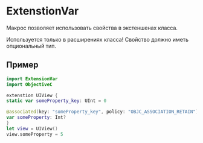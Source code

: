 # ExtenstionVar

Макрос позволяет использовать свойства в экстеншенах класса.

Используется только в расширениях класса! Свойство должно иметь опциональный тип.

## Пример

```swift
import ExtensionVar
import ObjectiveC

extenstion UIView {
static var someProperty_key: UInt = 0

@associated(key: "someProperty_key", policy: "OBJC_ASSOCIATION_RETAIN")
var someProperty: Int?
}
let view = UIView()
view.someProperty = 5
```
